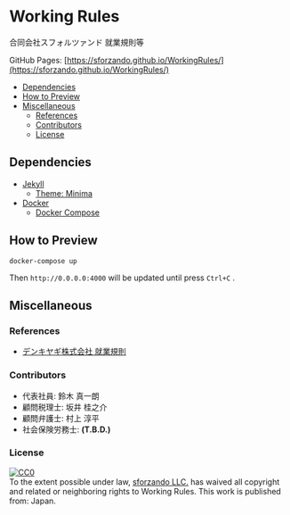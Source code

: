 # Working Rules

合同会社スフォルツァンド 就業規則等

GitHub Pages: [https://sforzando.github.io/WorkingRules/](https://sforzando.github.io/WorkingRules/)

- [Dependencies](#dependencies)
- [How to Preview](#how-to-preview)
- [Miscellaneous](#miscellaneous)
  - [References](#references)
  - [Contributors](#contributors)
  - [License](#license)

## Dependencies

- [Jekyll](http://jekyllrb-ja.github.io/)
  - [Theme: Minima](https://github.com/jekyll/minima)
- [Docker](https://www.docker.com/)
  - [Docker Compose](https://docs.docker.com/compose/)

## How to Preview

```shell
docker-compose up
```

Then `http://0.0.0.0:4000` will be updated until press `Ctrl+C` .

## Miscellaneous

### References

- [デンキヤギ株式会社 就業規則](https://github.com/DenkiYagi/EmployeeHandbook)

### Contributors

- 代表社員: 鈴木 真一朗
- 顧問税理士: 坂井 桂之介
- 顧問弁護士: 村上 淳平
- 社会保険労務士: **(T.B.D.)**

### License

<p xmlns:dct="http://purl.org/dc/terms/" xmlns:vcard="http://www.w3.org/2001/vcard-rdf/3.0#">
  <a rel="license"
     href="http://creativecommons.org/publicdomain/zero/1.0/">
    <img src="http://i.creativecommons.org/p/zero/1.0/88x31.png"
    style="border-style: none;" alt="CC0" />
  </a>
  <br />
  To the extent possible under law,
  <a rel="dct:publisher"
     href="https://sforzando.github.io/WorkingRules/">
    <span property="dct:title">sforzando LLC.</span></a>
  has waived all copyright and related or neighboring rights to
  <span property="dct:title">Working Rules</span>.
This work is published from:
<span property="vcard:Country" datatype="dct:ISO3166"
      content="JP" about="https://sforzando.github.io/WorkingRules/">
  Japan</span>.
</p>
